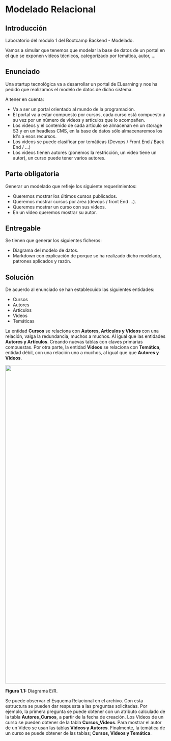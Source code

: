 # Modelado Relacional

## Introducción

Laboratorio del módulo 1 del Bootcamp Backend - Modelado.

Vamos a simular que tenemos que modelar la base de datos de un portal en el que se exponen videos técnicos, categorizado por temática, autor, ...

## Enunciado

Una startup tecnológica va a desarrollar un portal de ELearning y nos ha pedido que realizamos el modelo de datos de dicho sistema.

A tener en cuenta:

<ul>
  <li>Va a ser un portal orientado al mundo de la programación.</li>
  <li>El portal va a estar compuesto por cursos, cada curso está compuesto a su vez por un número de videos y artículos que lo acompañen.</li>
  <li>Los videos y el contenido de cada artículo se almacenan en un storage S3 y en un headless CMS, en la base de datos sólo almacenaremos los Id's a esos recursos.   </li>
  <li>Los videos se puede clasificar por temáticas (Devops / Front End / Back End / ...)</li>
  <li>Los videos tienen autores (ponemos la restricción, un video tiene un autor), un curso puede tener varios autores.
</li>
</ul>

## Parte obligatoria

Generar un modelado que refleje los siguiente requerimientos:

<ul>
  <li>Queremos mostrar los últimos cursos publicados.</li>
  <li>Queremos mostrar cursos por área (devops / front End ...).</li>
  <li>Queremos mostrar un curso con sus videos.</li>
  <li>En un video queremos mostrar su autor.</li>
</ul>

## Entregable

Se tienen que generar los siguientes ficheros:

<ul>
  <li>Diagrama del modelo de datos.</li>
  <li>Markdown con explicación de porque se ha realizado dicho modelado, patrones aplicados y razón.
</li>
</ul>

## Solución

De acuerdo al enunciado se han establecuido las siguientes entidades:

<ul>
  <li>Cursos</li>
  <li>Autores</li>
  <li>Artículos</li>
  <li>Videos</li>
  <li>Temáticas</li>
</ul>

La entidad <b>Cursos</b> se relaciona con <b> Autores, Artículos y Videos </b> con una relación, valga la redundancia, muchos a muchos. Al igual que las entidades <b>Autores y Artículos</b>. Creando nuevas tablas con claves primarias compuestas. Por otra parte, la entidad <b>Videos</b> se relaciona con <b>Temática</b>, entidad débil, con una relación uno a muchos, al igual que que <b>Autores y Videos</b>.

<img width="1000px" src="laboratorioSQL_diagrama_ER.png">

<b>Figura 1.1:</b> Diagrama E/R.


Se puede observar el Esquema Relacional en el archivo. Con esta estructura se pueden dar respuesta a las preguntas solicitadas. Por ejemplo, la primera pregunta se puede obtener con un atributo calculado de la tabla <b>Autores_Cursos</b>, a partir de la fecha de creación. Los Videos de un curso se pueden obtener de la tabla <b>Cursos_Videos</b>. Para mostrar el autor de un Video se usan las tablas<b> Videos y Autores</b>. Finalmente, la temática de un curso se puede obtener de las tablas; <b>Cursos, Videos y Temática</b>.










